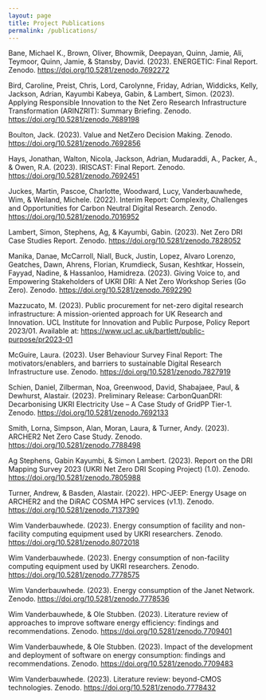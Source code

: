 ```yaml
---
layout: page
title: Project Publications
permalink: /publications/
---
```


Bane, Michael K., Brown, Oliver, Bhowmik, Deepayan, Quinn, Jamie, Ali, Teymoor, Quinn, Jamie, & Stansby, David. (2023).
ENERGETIC: Final Report. Zenodo. https://doi.org/10.5281/zenodo.7692272

Bird, Caroline, Preist, Chris, Lord, Carolynne, Friday, Adrian, Widdicks, Kelly, Jackson, Adrian, Kayumbi Kabeya, Gabin, & Lambert, Simon. (2023). 
Applying Responsible Innovation to the Net Zero Research Infrastructure Transformation (ARINZRIT): 
Summary Briefing. Zenodo. https://doi.org/10.5281/zenodo.7689198

Boulton, Jack. (2023). Value and NetZero Decision Making. Zenodo. https://doi.org/10.5281/zenodo.7692856

Hays, Jonathan, Walton, Nicola, Jackson, Adrian, Mudaraddi, A., Packer, A., & Owen, R.A. (2023). IRISCAST: Final Report. Zenodo. https://doi.org/10.5281/zenodo.7692451

Juckes, Martin, Pascoe, Charlotte, Woodward, Lucy, Vanderbauwhede, Wim, & Weiland, Michele. (2022). Interim Report: Complexity, Challenges and Opportunities for Carbon Neutral Digital Research. Zenodo. https://doi.org/10.5281/zenodo.7016952

Lambert, Simon, Stephens, Ag, & Kayumbi, Gabin. (2023). Net Zero DRI Case Studies Report. Zenodo. https://doi.org/10.5281/zenodo.7828052

Manika, Danae, McCarroll, Niall, Buck, Justin, Lopez, Alvaro Lorenzo, Geatches, Dawn, Ahrens, Florian, Krumdieck, Susan, Keshtkar, Hossein, Fayyad, Nadine, & Hassanloo, Hamidreza. (2023). 
Giving Voice to, and Empowering Stakeholders of UKRI DRI: A Net Zero Workshop Series (Go Zero). Zenodo. https://doi.org/10.5281/zenodo.7692290

Mazzucato, M. (2023). Public procurement for net-zero digital research infrastructure: A mission-oriented approach for UK Research and Innovation. 
UCL Institute for Innovation and Public Purpose, Policy Report 2023/01. Available at: https://www.ucl.ac.uk/bartlett/public-purpose/pr2023-01

McGuire, Laura. (2023). User Behaviour Survey Final Report: The motivators/enablers, and barriers to sustainable Digital Research Infrastructure use. Zenodo. https://doi.org/10.5281/zenodo.7827919

Schien, Daniel, Zilberman, Noa, Greenwood, David, Shabajaee, Paul, & Dewhurst, Alastair. (2023). Preliminary Release: CarbonQuanDRI:
Decarbonising UKRI Electricity Use – A Case Study of GridPP Tier-1. Zenodo. https://doi.org/10.5281/zenodo.7692133

Smith, Lorna, Simpson, Alan, Moran, Laura, & Turner, Andy. (2023). ARCHER2 Net Zero Case Study. Zenodo. https://doi.org/10.5281/zenodo.7788498

Ag Stephens, Gabin Kayumbi, & Simon Lambert. (2023). Report on the DRI Mapping Survey 2023 (UKRI Net Zero DRI Scoping Project) (1.0). Zenodo. https://doi.org/10.5281/zenodo.7805988

Turner, Andrew, & Basden, Alastair. (2022). HPC-JEEP: Energy Usage on ARCHER2 and the DiRAC COSMA HPC services (v1.1). Zenodo. https://doi.org/10.5281/zenodo.7137390

Wim Vanderbauwhede. (2023). Energy consumption of facility and non-facility computing equipment used by UKRI researchers. Zenodo. https://doi.org/10.5281/zenodo.8072018

Wim Vanderbauwhede. (2023). Energy consumption of non-facility computing equipment used by UKRI researchers. Zenodo. https://doi.org/10.5281/zenodo.7778575

Wim Vanderbauwhede. (2023). Energy consumption of the Janet Network. Zenodo. https://doi.org/10.5281/zenodo.7778536

Wim Vanderbauwhede, & Ole Stubben. (2023). Literature review of approaches to improve software energy efficiency: findings and recommendations. Zenodo. https://doi.org/10.5281/zenodo.7709401

Wim Vanderbauwhede, & Ole Stubben. (2023). Impact of the development and deployment of software on energy consumption: findings and recommendations. Zenodo. https://doi.org/10.5281/zenodo.7709483

Wim Vanderbauwhede. (2023). Literature review: beyond-CMOS technologies. Zenodo. https://doi.org/10.5281/zenodo.7778432
